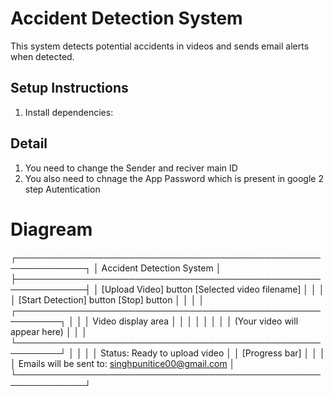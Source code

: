 # Accident Detection System

This system detects potential accidents in videos and sends email alerts when detected.

## Setup Instructions


1. Install dependencies:

## Detail

1. You need to change the Sender and reciver main ID
2. You also need to chnage the App Password which is present in google 2 step Autentication


# Diagream

┌─────────────────────────────────────────────────────────────┐
│                 Accident Detection System                   │
├─────────────────────────────────────────────────────────────┤
│ [Upload Video] button       [Selected video filename]       │
│                                                             │
│ [Start Detection] button    [Stop] button                  │
│                                                             │
│ ┌─────────────────────────────────────────────────────────┐ │
│ │                 Video display area                      │ │
│ │                                                         │ │
│ │        (Your video will appear here)                    │ │
│ └─────────────────────────────────────────────────────────┘ │
│                                                             │
│ Status: Ready to upload video                              │
│ [Progress bar]                                             │
│                                                             │
│ Emails will be sent to: singhpunitice00@gmail.com          │
└─────────────────────────────────────────────────────────────┘



